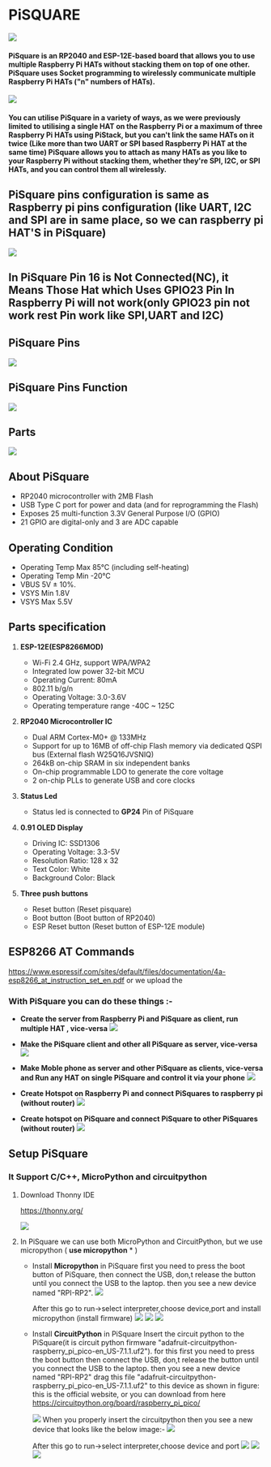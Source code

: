 # PiSQUARE

<img src = "https://github.com/sbcshop/PiSquare/blob/main/images/img.png" />

#### PiSquare is an RP2040 and ESP-12E-based board that allows you to use multiple Raspberry Pi HATs without stacking them on top of one other. PiSquare uses Socket programming to wirelessly communicate multiple Raspberry Pi HATs ("n" numbers of HATs).

<img src = "https://github.com/sbcshop/PiSquare/blob/main/images/img2.png" />

#### You can utilise PiSquare in a variety of ways, as we were previously limited to utilising a single HAT on the Raspberry Pi or a maximum of three Raspberry Pi HATs using PiStack, but you can't link the same HATs on it twice (Like more than two UART or SPI based Raspberry Pi HAT at the same time) PiSquare allows you to attach as many HATs as you like to your Raspberry Pi without stacking them, whether they're SPI, I2C, or SPI HATs, and you can control them all wirelessly.

## PiSquare pins configuration is same as Raspberry pi pins configuration (like UART, I2C and SPI are in same place, so we can raspberry pi HAT'S in PiSquare)

<img src = "https://github.com/sbcshop/PiSquare/blob/main/images/img3.png" />

## In PiSquare Pin 16 is Not Connected(NC), it Means Those Hat which Uses GPIO23 Pin In Raspberry Pi will not work(only GPIO23 pin not work rest Pin work like SPI,UART and I2C)

## PiSquare Pins

<img src = "https://github.com/sbcshop/PiSquare/blob/main/images/img4.JPG" />

## PiSquare Pins Function
<img src = "https://github.com/sbcshop/PiSquare/blob/main/images/img23.JPG" />

## Parts

<img src = "https://github.com/sbcshop/PiSquare/blob/main/images/img1.png" />

## About PiSquare
  * RP2040 microcontroller with 2MB Flash
  * USB Type C port for power and data (and for reprogramming the Flash)
  * Exposes 25 multi-function 3.3V General Purpose I/O (GPIO)
  * 21 GPIO are digital-only and 3 are ADC capable

## Operating Condition
 * Operating Temp Max 85°C (including self-heating)
 * Operating Temp Min -20°C
 * VBUS 5V ± 10%.
 * VSYS Min 1.8V
 * VSYS Max 5.5V
 
## Parts specification
1. **ESP-12E(ESP8266MOD)**
    * Wi-Fi 2.4 GHz, support WPA/WPA2
    * Integrated low power 32-bit MCU
    * Operating Current: 80mA
    * 802.11 b/g/n
    * Operating Voltage: 3.0-3.6V
    * Operating temperature range -40C ~ 125C
   
2. **RP2040 Microcontroller IC**
   * Dual ARM Cortex-M0+ @ 133MHz
   * Support for up to 16MB of off-chip Flash memory via dedicated QSPI bus (External flash W25Q16JVSNIQ)
   * 264kB on-chip SRAM in six independent banks
   * On-chip programmable LDO to generate the core voltage
   * 2 on-chip PLLs to generate USB and core clocks
  
3. **Status Led**
   * Status led is connected to **GP24** Pin of PiSquare
   
4. **0.91 OLED Display**
   * Driving IC: SSD1306
   * Operating Voltage: 3.3-5V
   * Resolution Ratio: 128 x 32
   * Text Color: White
   * Background Color: Black
   
5. **Three push buttons**
   * Reset button     (Reset pisquare)
   * Boot button      (Boot button of RP2040)
   * ESP Reset button (Reset button of ESP-12E module)

## ESP8266 AT Commands
https://www.espressif.com/sites/default/files/documentation/4a-esp8266_at_instruction_set_en.pdf
or 
we upload the 

### With PiSquare you can do these things :-

* **Create the server from Raspberry Pi and PiSquare as client, run multiple HAT , vice-versa**
    <img src = "https://github.com/sbcshop/PiSquare/blob/main/images/gif1.gif" />
    
* **Make the PiSquare client and other all PiSquare as server, vice-versa**
    <img src = "https://github.com/sbcshop/PiSquare/blob/main/images/gif2.gif" />

* **Make Moble phone as server and other PiSquare as clients, vice-versa and Run any HAT on single PiSquare and control it via your phone**
    <img src = "https://github.com/sbcshop/PiSquare/blob/main/images/gif3.gif" />
    
* **Create Hotspot on Raspberry Pi and connect PiSquares to raspberry pi (without router)**
    <img src = "https://github.com/sbcshop/PiSquare/blob/main/images/gif4.gif" />

* **Create hotspot on PiSquare and connect PiSquare to other PiSquares (without router)**
    <img src = "https://github.com/sbcshop/PiSquare/blob/main/images/gif5.gif" />

## Setup PiSquare 
### It Support C/C++, MicroPython and circuitpython
1. Download Thonny IDE 

   https://thonny.org/
   
   <img src= "https://github.com/sbcshop/RoundyPi/blob/main/images/img.JPG" />
   
2. In PiSquare we can use both MicroPython and CircuitPython, but we use micropython ( **use micropython** * )
   * Install **Micropython** in PiSquare
     first you need to press the boot button of PiSquare, then connect the USB, don,t release the button until you connect the USB to the laptop. then you see a new        device named "RPI-RP2". 
        <img src= "https://github.com/sbcshop/RoundyPi/blob/main/images/img13.png" />
        
     After this go to run->select interpreter,choose device,port and install micropython (install firmware)
        <img src= "https://github.com/sbcshop/RoundyPi/blob/main/images/img2.png" />
        <img src= "https://github.com/sbcshop/RoundyPi/blob/main/images/img3.png" />
        <img src= "https://github.com/sbcshop/RoundyPi/blob/main/images/img4.png" />
        
   * Install **CircuitPython** in PiSquare
     Insert the circuit python to the PiSquare(it is circuit python firmware "adafruit-circuitpython-raspberry_pi_pico-en_US-7.1.1.uf2"). for this first you need to        press the boot button then connect the USB, don,t release the button until you connect the USB to the laptop. then you see a new device named "RPI-RP2" drag this      file "adafruit-circuitpython- raspberry_pi_pico-en_US-7.1.1.uf2" to this device as shown in figure:
     this is the official website, or you can download from here https://circuitpython.org/board/raspberry_pi_pico/
     
     <img src= "https://github.com/sbcshop/RoundyPi/blob/main/images/img13.png" />  
     When you properly insert the circuitpython then you see a new device that looks like the below image:-
     <img src= "https://github.com/sbcshop/RoundyPi/blob/main/images/img11.png" />
     
      After this go to run->select interpreter,choose device and port
         <img src= "https://github.com/sbcshop/RoundyPi/blob/main/images/img18.png" />
         <img src= "https://github.com/sbcshop/RoundyPi/blob/main/images/img19.png" />
         <img src= "https://github.com/sbcshop/RoundyPi/blob/main/images/img20.png" />
    
